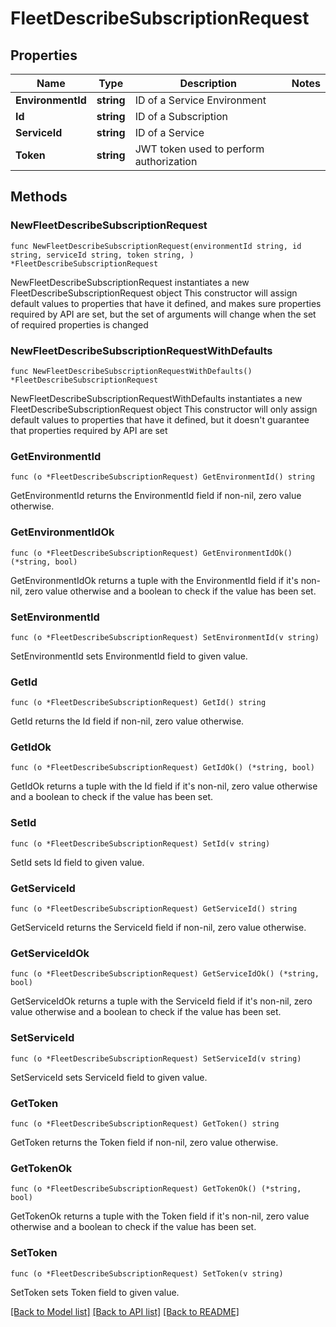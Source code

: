 # FleetDescribeSubscriptionRequest

## Properties

Name | Type | Description | Notes
------------ | ------------- | ------------- | -------------
**EnvironmentId** | **string** | ID of a Service Environment | 
**Id** | **string** | ID of a Subscription | 
**ServiceId** | **string** | ID of a Service | 
**Token** | **string** | JWT token used to perform authorization | 

## Methods

### NewFleetDescribeSubscriptionRequest

`func NewFleetDescribeSubscriptionRequest(environmentId string, id string, serviceId string, token string, ) *FleetDescribeSubscriptionRequest`

NewFleetDescribeSubscriptionRequest instantiates a new FleetDescribeSubscriptionRequest object
This constructor will assign default values to properties that have it defined,
and makes sure properties required by API are set, but the set of arguments
will change when the set of required properties is changed

### NewFleetDescribeSubscriptionRequestWithDefaults

`func NewFleetDescribeSubscriptionRequestWithDefaults() *FleetDescribeSubscriptionRequest`

NewFleetDescribeSubscriptionRequestWithDefaults instantiates a new FleetDescribeSubscriptionRequest object
This constructor will only assign default values to properties that have it defined,
but it doesn't guarantee that properties required by API are set

### GetEnvironmentId

`func (o *FleetDescribeSubscriptionRequest) GetEnvironmentId() string`

GetEnvironmentId returns the EnvironmentId field if non-nil, zero value otherwise.

### GetEnvironmentIdOk

`func (o *FleetDescribeSubscriptionRequest) GetEnvironmentIdOk() (*string, bool)`

GetEnvironmentIdOk returns a tuple with the EnvironmentId field if it's non-nil, zero value otherwise
and a boolean to check if the value has been set.

### SetEnvironmentId

`func (o *FleetDescribeSubscriptionRequest) SetEnvironmentId(v string)`

SetEnvironmentId sets EnvironmentId field to given value.


### GetId

`func (o *FleetDescribeSubscriptionRequest) GetId() string`

GetId returns the Id field if non-nil, zero value otherwise.

### GetIdOk

`func (o *FleetDescribeSubscriptionRequest) GetIdOk() (*string, bool)`

GetIdOk returns a tuple with the Id field if it's non-nil, zero value otherwise
and a boolean to check if the value has been set.

### SetId

`func (o *FleetDescribeSubscriptionRequest) SetId(v string)`

SetId sets Id field to given value.


### GetServiceId

`func (o *FleetDescribeSubscriptionRequest) GetServiceId() string`

GetServiceId returns the ServiceId field if non-nil, zero value otherwise.

### GetServiceIdOk

`func (o *FleetDescribeSubscriptionRequest) GetServiceIdOk() (*string, bool)`

GetServiceIdOk returns a tuple with the ServiceId field if it's non-nil, zero value otherwise
and a boolean to check if the value has been set.

### SetServiceId

`func (o *FleetDescribeSubscriptionRequest) SetServiceId(v string)`

SetServiceId sets ServiceId field to given value.


### GetToken

`func (o *FleetDescribeSubscriptionRequest) GetToken() string`

GetToken returns the Token field if non-nil, zero value otherwise.

### GetTokenOk

`func (o *FleetDescribeSubscriptionRequest) GetTokenOk() (*string, bool)`

GetTokenOk returns a tuple with the Token field if it's non-nil, zero value otherwise
and a boolean to check if the value has been set.

### SetToken

`func (o *FleetDescribeSubscriptionRequest) SetToken(v string)`

SetToken sets Token field to given value.



[[Back to Model list]](../README.md#documentation-for-models) [[Back to API list]](../README.md#documentation-for-api-endpoints) [[Back to README]](../README.md)


